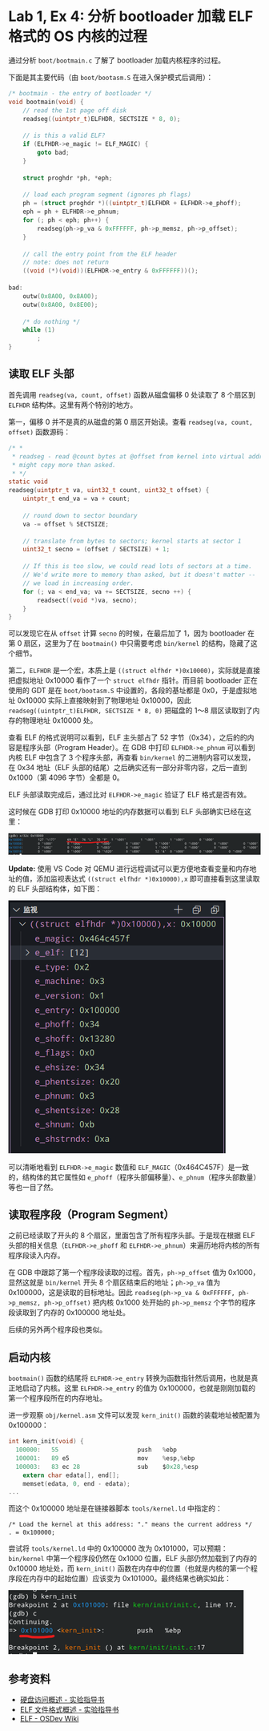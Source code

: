 # Lab 1, Ex 4: 分析 bootloader 加载 ELF 格式的 OS 内核的过程

通过分析 `boot/bootmain.c` 了解了 bootloader 加载内核程序的过程。

下面是其主要代码（由 `boot/bootasm.S` 在进入保护模式后调用）：

```c
/* bootmain - the entry of bootloader */
void bootmain(void) {
    // read the 1st page off disk
    readseg((uintptr_t)ELFHDR, SECTSIZE * 8, 0);

    // is this a valid ELF?
    if (ELFHDR->e_magic != ELF_MAGIC) {
        goto bad;
    }

    struct proghdr *ph, *eph;

    // load each program segment (ignores ph flags)
    ph = (struct proghdr *)((uintptr_t)ELFHDR + ELFHDR->e_phoff);
    eph = ph + ELFHDR->e_phnum;
    for (; ph < eph; ph++) {
        readseg(ph->p_va & 0xFFFFFF, ph->p_memsz, ph->p_offset);
    }

    // call the entry point from the ELF header
    // note: does not return
    ((void (*)(void))(ELFHDR->e_entry & 0xFFFFFF))();

bad:
    outw(0x8A00, 0x8A00);
    outw(0x8A00, 0x8E00);

    /* do nothing */
    while (1)
        ;
}
```

## 读取 ELF 头部

首先调用 `readseg(va, count, offset)` 函数从磁盘偏移 0 处读取了 8 个扇区到 `ELFHDR` 结构体。这里有两个特别的地方。

第一，偏移 0 并不是真的从磁盘的第 0 扇区开始读。查看 `readseg(va, count, offset)` 函数源码：

```c
/* *
 * readseg - read @count bytes at @offset from kernel into virtual address @va,
 * might copy more than asked.
 * */
static void
readseg(uintptr_t va, uint32_t count, uint32_t offset) {
    uintptr_t end_va = va + count;

    // round down to sector boundary
    va -= offset % SECTSIZE;

    // translate from bytes to sectors; kernel starts at sector 1
    uint32_t secno = (offset / SECTSIZE) + 1;

    // If this is too slow, we could read lots of sectors at a time.
    // We'd write more to memory than asked, but it doesn't matter --
    // we load in increasing order.
    for (; va < end_va; va += SECTSIZE, secno ++) {
        readsect((void *)va, secno);
    }
}
```

可以发现它在从 `offset` 计算 `secno` 的时候，在最后加了 1，因为 bootloader 在第 0 扇区，这里为了在 `bootmain()` 中只需要考虑 `bin/kernel` 的结构，隐藏了这个细节。

第二，`ELFHDR` 是一个宏，本质上是 `((struct elfhdr *)0x10000)`，实际就是直接把虚拟地址 0x10000 看作了一个 `struct elfhdr` 指针。而目前 bootloader 正在使用的 GDT 是在 `boot/bootasm.S` 中设置的，各段的基址都是 0x0，于是虚拟地址 0x10000 实际上直接映射到了物理地址 0x10000，因此 `readseg((uintptr_t)ELFHDR, SECTSIZE * 8, 0)` 把磁盘的 1～8 扇区读取到了内存的物理地址 0x10000 处。

查看 ELF 的格式说明可以看到，ELF 主头部占了 52 字节（0x34），之后的的内容是程序头部（Program Header）。在 GDB 中打印 `ELFHDR->e_phnum` 可以看到内核 ELF 中包含了 3 个程序头部，再查看 `bin/kernel` 的二进制内容可以发现，在 0x34 地址（ELF 头部的结尾）之后确实还有一部分非零内容，之后一直到 0x1000（第 4096 字节）全都是 0。

ELF 头部读取完成后，通过比对 `ELFHDR->e_magic` 验证了 ELF 格式是否有效。

这时候在 GDB 打印 0x10000 地址的内存数据可以看到 ELF 头部确实已经在这里：

![Kernel ELF Header in Memory](./images/lab1/kernel-elf-hdr-in-mem.png)

**Update:** 使用 VS Code 对 QEMU 进行远程调试可以更方便地查看变量和内存地址的值，添加监视表达式 `((struct elfhdr *)0x10000),x` 即可直接看到这里读取的 ELF 头部结构体，如下图：

![Kernel ELF Header Structure](./images/lab1/kernel-elf-hdr-struct.png)

可以清晰地看到 `ELFHDR->e_magic` 数值和 `ELF_MAGIC`（0x464C457F）是一致的，结构体的其它属性如 `e_phoff`（程序头部偏移量）、`e_phnum`（程序头部数量）等也一目了然。

## 读取程序段（Program Segment）

之前已经读取了开头的 8 个扇区，里面包含了所有程序头部。于是现在根据 ELF 头部的相关信息（`ELFHDR->e_phoff` 和 `ELFHDR->e_phnum`）来遍历地将内核的所有程序段读入内存。

在 GDB 中跟踪了第一个程序段读取的过程。首先，`ph->p_offset` 值为 0x1000，显然这就是 `bin/kernel` 开头 8 个扇区结束后的地址；`ph->p_va` 值为 0x100000，这是读取的目标地址。因此 `readseg(ph->p_va & 0xFFFFFF, ph->p_memsz, ph->p_offset)` 把内核 0x1000 处开始的 `ph->p_memsz` 个字节的程序段读取到了内存的 0x100000 地址处。

后续的另外两个程序段也类似。

## 启动内核

`bootmain()` 函数的结尾将 `ELFHDR->e_entry` 转换为函数指针然后调用，也就是真正地启动了内核。这里 `ELFHDR->e_entry` 的值为 0x100000，也就是刚刚加载的第一个程序段所在的内存地址。

进一步观察 `obj/kernel.asm` 文件可以发现 `kern_init()` 函数的装载地址被配置为 0x100000：

```c
int kern_init(void) {
  100000:	55                   	push   %ebp
  100001:	89 e5                	mov    %esp,%ebp
  100003:	83 ec 28             	sub    $0x28,%esp
    extern char edata[], end[];
    memset(edata, 0, end - edata);
...
```

而这个 0x100000 地址是在链接器脚本 `tools/kernel.ld` 中指定的：

```
/* Load the kernel at this address: "." means the current address */
. = 0x100000;
```

尝试将 `tools/kernel.ld` 中的 0x100000 改为 0x101000，可以预期：`bin/kernel` 中第一个程序段仍然在 0x1000 位置，ELF 头部仍然加载到了内存的 0x10000 地址处，而 `kern_init()` 函数在内存中的位置（也就是内核的第一个程序段在内存中的起始位置）应该变为 0x101000。最终结果也确实如此：

![Kernel Entry at 0x101000](./images/lab1/kernel_entry_at_0x101000.png)

## 参考资料

- [硬盘访问概述 - 实验指导书](https://chyyuu.gitbooks.io/ucore_os_docs/content/lab1/lab1_3_2_3_dist_accessing.html)
- [ELF 文件格式概述 - 实验指导书](https://chyyuu.gitbooks.io/ucore_os_docs/content/lab1/lab1_3_2_4_elf.html)
- [ELF - OSDev Wiki](https://wiki.osdev.org/ELF)
